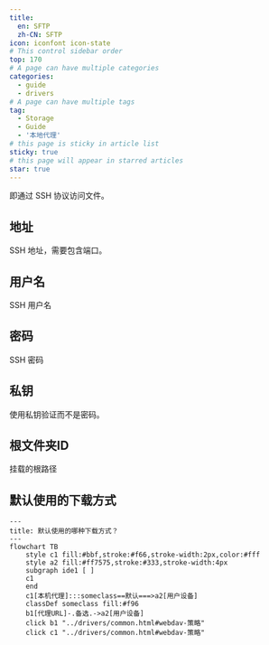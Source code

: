 ```yaml
---
title:
  en: SFTP
  zh-CN: SFTP
icon: iconfont icon-state
# This control sidebar order
top: 170
# A page can have multiple categories
categories:
  - guide
  - drivers
# A page can have multiple tags
tag:
  - Storage
  - Guide
  - '本地代理'
# this page is sticky in article list
sticky: true
# this page will appear in starred articles
star: true
---
```


即通过 SSH 协议访问文件。

## 地址

SSH 地址，需要包含端口。

## 用户名

SSH 用户名

## 密码

SSH 密码

## 私钥

使用私钥验证而不是密码。

## 根文件夹ID

挂载的根路径

## 默认使用的下载方式

```mermaid
---
title: 默认使用的哪种下载方式？
---
flowchart TB
    style c1 fill:#bbf,stroke:#f66,stroke-width:2px,color:#fff
    style a2 fill:#ff7575,stroke:#333,stroke-width:4px
    subgraph ide1 [ ]
    c1
    end
    c1[本机代理]:::someclass==默认===>a2[用户设备]
    classDef someclass fill:#f96
    b1[代理URL]-.备选.->a2[用户设备]
    click b1 "../drivers/common.html#webdav-策略"
    click c1 "../drivers/common.html#webdav-策略"
```
